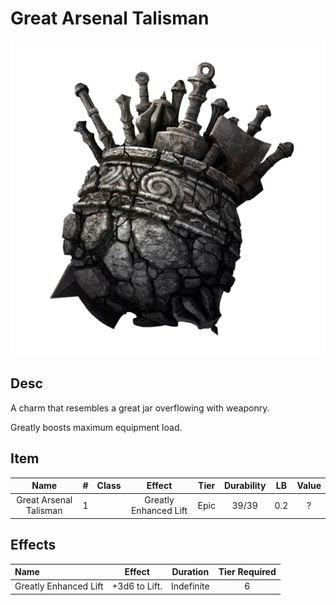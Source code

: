 # Great Arsenal Talisman

![Copyrighted Image](GreatArsenalTalisman.png)

## Desc

A charm that resembles a great jar overflowing with weaponry.

Greatly boosts maximum equipment load.

## Item

| Name | # | Class | Effect | Tier | Durability | LB | Value |
| :--: | :-: | :---: | :----: | :--: | :--------: | :-: | :---: |
| Great Arsenal Talisman | 1 |  | Greatly Enhanced Lift | Epic | 39/39 | 0.2 | ? |

## Effects

| Name | Effect | Duration | Tier Required |
| :--- | :----: | :------: | :-----------: |
| Greatly Enhanced Lift | +3d6 to Lift. | Indefinite | 6 | +3d6 | Lift |
